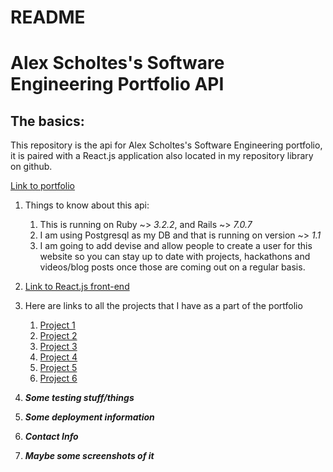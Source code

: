 # README

# Alex Scholtes's Software Engineering Portfolio API
## The basics:

This repository is the api for Alex Scholtes's Software Engineering portfolio, it is paired with a React.js application also located in my repository library on github.

[Link to portfolio](https://www.alexscholtes-engineering.com/landing)

1. Things to know about this api:
   1. This is running on Ruby ~> *3.2.2*,  and Rails ~> *7.0.7*
   2. I am using Postgresql as my DB and that is running on version ~> *1.1*
   3. I am going to add devise and allow people to create a user for this website so you can stay up to date with projects, hackathons and videos/blog posts once those are coming out on a regular basis.

2. [Link to React.js front-end](https://www.github.com/arscholtes/)
3. Here are links to all the projects that I have as a part of the portfolio
   1. [Project 1](https://www.alexscholtes-engineering.com/landing)
   2. [Project 2](https://www.alexscholtes-engineering.com/landing)
   3. [Project 3](https://www.alexscholtes-engineering.com/landing)
   4. [Project 4](https://www.alexscholtes-engineering.com/landing)
   5. [Project 5](https://www.alexscholtes-engineering.com/landing)
   6. [Project 6](https://www.alexscholtes-engineering.com/landing)
4. ***Some testing stuff/things***
5. ***Some deployment information***
6. ***Contact Info***
7. ***Maybe some screenshots of it***
